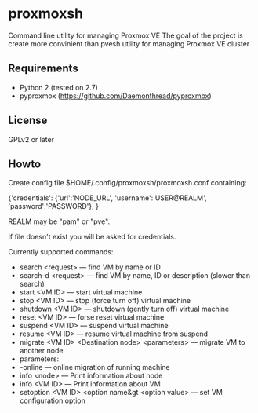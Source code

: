 # proxmoxsh
Command line utility for managing Proxmox VE
The goal of the project is create more convinient than pvesh utility for managing Proxmox VE cluster
## Requirements
* Python 2 (tested on 2.7)
* pyproxmox (https://github.com/Daemonthread/pyproxmox)

## License
GPLv2 or later

## Howto
Create config file $HOME/.config/proxmoxsh/proxmoxsh.conf containing:

{'credentials':
 {'url':'NODE_URL',
  'username':'USER@REALM',
  'password':'PASSWORD'},
}

REALM may be "pam" or "pve".

If file doesn't exist you will be asked for credentials.

Currently supported commands:
* search &lt;request&gt; — find VM by name or ID
* search-d &lt;request&gt; — find VM by name, ID or description (slower than search)
* start &lt;VM ID&gt; — start virtual machine
* stop &lt;VM ID&gt; — stop (force turn off) virtual machine
* shutdown &lt;VM ID&gt; — shutdown (gently turn off) virtual machine
* reset &lt;VM ID&gt; — forse reset virtual machine
* suspend &lt;VM ID&gt; — suspend virtual machine
* resume &lt;VM ID&gt; — resume virtual machine from suspend
* migrate &lt;VM ID&gt; &lt;Destination node&gt; &lt;parameters&gt; — migrate VM to another node
 *  parameters:
 * -online — online migration of running machine
* info &lt;node&gt; — Print information about node
* info &lt;VM ID&gt; — Print information about VM
* setoption &lt;VM ID&gt; &lt;option name&gt &lt;option value&gt;  — set VM configuration option
